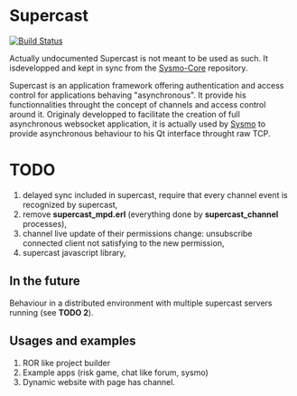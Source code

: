 Supercast
=========
[![Build Status](https://travis-ci.org/supercastframework/supercast.svg)](https://travis-ci.org/supercastframework/supercast)

Actually undocumented Supercast is not meant to be used as such. It isdevelopped and kept in sync from the [Sysmo-Core] repository.

Supercast is an application framework offering authentication and access control for applications behaving "asynchronous". It provide his functionnalities throught the concept of channels and access control around it. Originaly developped to facilitate the creation of full asynchronous websocket application, it is actually used by [Sysmo] to provide asynchronous behaviour to his Qt interface throught raw TCP.

TODO
====
1. delayed sync included in supercast, require that every channel event is
recognized by supercast,
2. remove **supercast_mpd.erl** (everything done by **supercast_channel** processes),
3. channel live update of their permissions change: unsubscribe connected client not satisfying to the new permission,
4. supercast javascript library,


In the future
-------------
Behaviour in a distributed environment with multiple supercast servers
running (see **TODO 2**).

Usages and examples
------------------
1. ROR like project builder
2. Example apps (risk game, chat like forum, sysmo)
3. Dynamic website with page has channel.

[Sysmo-Core]: https://github.com/sysmo-nms/sysmo-core
[Sysmo]: http://www.sysmo.io/
[QtSupercast]: https://github.com/sysmo-nms/sysmo-operator/tree/master/networkTODO
